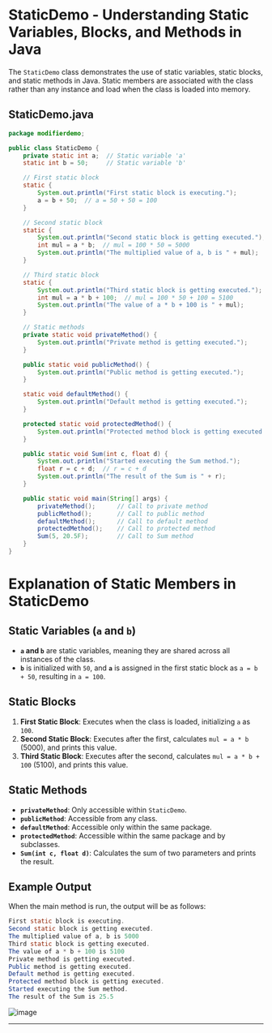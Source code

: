 # StaticDemo - Understanding Static Variables, Blocks, and Methods in Java

The `StaticDemo` class demonstrates the use of static variables, static blocks, and static methods in Java. Static members are associated with the class rather than any instance and load when the class is loaded into memory.

## StaticDemo.java

```java
package modifierdemo;

public class StaticDemo {
    private static int a;  // Static variable 'a'
    static int b = 50;     // Static variable 'b'

    // First static block
    static {
        System.out.println("First static block is executing.");
        a = b + 50;  // a = 50 + 50 = 100
    }

    // Second static block
    static {
        System.out.println("Second static block is getting executed.");
        int mul = a * b;  // mul = 100 * 50 = 5000
        System.out.println("The multiplied value of a, b is " + mul);
    }

    // Third static block
    static {
        System.out.println("Third static block is getting executed.");
        int mul = a * b + 100;  // mul = 100 * 50 + 100 = 5100
        System.out.println("The value of a * b + 100 is " + mul);
    }

    // Static methods
    private static void privateMethod() {
        System.out.println("Private method is getting executed.");
    }

    public static void publicMethod() {
        System.out.println("Public method is getting executed.");
    }

    static void defaultMethod() {
        System.out.println("Default method is getting executed.");
    }

    protected static void protectedMethod() {
        System.out.println("Protected method block is getting executed.");
    }

    public static void Sum(int c, float d) {
        System.out.println("Started executing the Sum method.");
        float r = c + d;  // r = c + d
        System.out.println("The result of the Sum is " + r);
    }

    public static void main(String[] args) {
        privateMethod();      // Call to private method
        publicMethod();       // Call to public method
        defaultMethod();      // Call to default method
        protectedMethod();    // Call to protected method
        Sum(5, 20.5F);        // Call to Sum method
    }
}
```
# Explanation of Static Members in StaticDemo

## Static Variables (`a` and `b`)

- **`a` and `b`** are static variables, meaning they are shared across all instances of the class.
- **`b`** is initialized with `50`, and **`a`** is assigned in the first static block as `a = b + 50`, resulting in `a = 100`.

## Static Blocks

1. **First Static Block**: Executes when the class is loaded, initializing `a` as `100`.
2. **Second Static Block**: Executes after the first, calculates `mul = a * b` (5000), and prints this value.
3. **Third Static Block**: Executes after the second, calculates `mul = a * b + 100` (5100), and prints this value.

## Static Methods

- **`privateMethod`**: Only accessible within `StaticDemo`.
- **`publicMethod`**: Accessible from any class.
- **`defaultMethod`**: Accessible only within the same package.
- **`protectedMethod`**: Accessible within the same package and by subclasses.
- **`Sum(int c, float d)`**: Calculates the sum of two parameters and prints the result.

## Example Output
When the main method is run, the output will be as follows:
```java
First static block is executing.
Second static block is getting executed.
The multiplied value of a, b is 5000
Third static block is getting executed.
The value of a * b + 100 is 5100
Private method is getting executed.
Public method is getting executed.
Default method is getting executed.
Protected method block is getting executed.
Started executing the Sum method.
The result of the Sum is 25.5
```
![image](https://github.com/user-attachments/assets/35aa0033-db9e-46bd-9421-235abce3c971)

---


